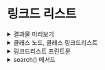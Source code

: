 # 링크드 리스트


<details>
    <summary>결과물 미리보기</summary>
    
```python
class Node:
    def __init__(self, data, link=None):
        self.data = data
        self.link = link

class LinkedList:
    def __init__(self):
        self.head = None

    def append(self, data):
        if not self.head:
            self.head = Node(data)
            return
        current = self.head
        while current.link:
            current = current.link  # move current
        current.link = Node(data)

    def remove(self, target):
        current = self.head
        if self.head.data == target:
            self.head = self.head.link
            current.link = None
            return

        previous = None
        while current:
            if target == current.data:
                previous.link = current.link
                current.link = None
            previous = current
            current = current.link

    def search(self, target):
        current = self.head
        while current:  # bug fix
            if target == current.data:
                return f"{target}을(를) 찾았습니다!"
            else:
                current = current.link
        return  f"{target}은(는) 링크드 리스트 안에 존재하지 않습니다."

    def __str__(self):
        current = self.head
        result = ""
        while current is not None:
            result = result + f"{current.data} -> "
            current = current.link
        return result + "END"
```
부분부분 나눠서 이해해보자.
</details>






<details>
    <summary>클래스 노드, 클래스 링크드리스트</summary>
    
```python
class Node:
    def __init__(self, data, link=None):
        self.data = data
        self.link = link

class LinkedList:
    def __init__(self):
        self.head = None
```
노드는 링크와 데이터로 구성된다. 데이터는 필수 입력값, link는 기본값 None이다. 링크드리스트는 자신 헤드의 데이터를 None으로 입력하는 것으로 자기 자신을 정의하고 생성한다.
</details>





<details>
    <summary>링크드리스트 프린트문</summary>
    
```python
    def __str__(self):
        current = self.head
        result = ""
        while current is not None:
            result = result + f"{current.data} -> "
            current = current.link
        return result + "END"
```
자신의 헤드를 current가 가리킨다. 결과 문자열은 파이썬 문법에 따라 덧셈 부호로 문자열을 붙인다. current가 None일때까지, result에 현재 데이터를 서식에 따라 추가한 후 current에 currnnt.link가 대입되며 계속해서 노드를 가리킨다. 이러한 반복문이 끝난 후 "END"가 붙여지는 부가기능도 있다.
</details>








<details>
    <summary>search() 메서드</summary>
    
```python
    def search(self, target):
        current = self.head
        while current: 
            if target == current.data:
                return f"{target}을(를) 찾았습니다!"
            else:
                current = current.link
        return  f"{target}은(는) 링크드 리스트 안에 존재하지 않습니다."
```
head부터 시작된 current가 있을 동안, 다시 말해 current가 가리키는 노드가 정의되어 있을 동안, current(노드)의 자식 관계인 current.data와 찾을 값(targer)을 비교한다. 틀릴 경우 current는 link에 연결된 가 다음 노드로 넘어가 같은 작업을 반복한다. 반복문 전체를 다 돌을 동안 찾지 못한 채 반복문이 끝난다면, 찾지 못했다는 안내 메세지를 띄어준다.
</details>

